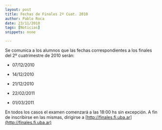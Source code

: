 ```yaml
---
layout: post
title: Fechas de Finales 2º Cuat. 2010
author: Pablo Roca
date: 23/11/2010
tags: [Noticias]
snippets: none

---
```

Se comunica a los alumnos que las fechas correspondientes a los finales del 2º cuatrimestre de 2010 serán:

* 07/12/2010

* 14/12/2010

* 21/12/2010

* 22/02/2011

* 01/03/2011

En todos los casos el examen comenzará a las 18:00 hs sin excepción. A fin de inscribirse en las mismas, dirigirse a [http://finales.fi.uba.ar](http://finales.fi.uba.ar)